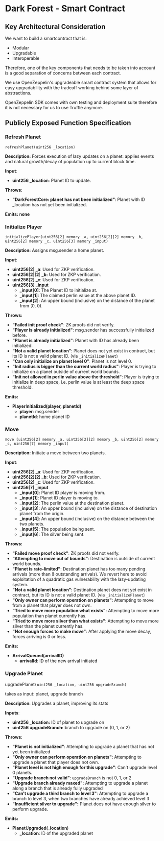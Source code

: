 # Dark Forest - Smart Contract

## Key Architectural Consideration

We want to build a smartcontract that is:

- Modular
- Upgradable
- Interoperable

Therefore, one of the key components that needs to be taken into account is a good separation of concerns between each contract.

We use OpenZeppelin's upgradeable smart contract system that allows for easy upgradability with the tradeoff working behind some layer of abstractions.

OpenZeppelin SDK comes with own testing and deployment suite therefore it is not necessary for us to use Truffle anymore.

## Publicly Exposed Function Specification

### Refresh Planet

`refreshPlanet(uint256 _location)`

**Description:** Forces execution of lazy updates on a planet: applies events and natural growth/decay of population up to current block time.

**Input**:

- **uint256 \_location**: Planet ID to update.

**Throws:**

- **"DarkForestCore: planet has not been initialized"**: Planet with ID \_location has not yet been initialized.

**Emits: none**

### Initialize Player

`initializePlayer(uint256[2] memory _a, uint256[2][2] memory _b, uint256[2] memory _c, uint256[3] memory _input)`

**Description:** Assigns msg.sender a home planet.

**Input**:

- **uint256[2] \_a**: Used for ZKP verification.
- **uint256[2][2] \_b:** Used for ZKP verification.
- **uint256[2] \_c**: Used for ZKP verification.
- **uint256[3] \_input**
  - **\_input[0]**: The Planet ID to initialize at.
  - **\_input[1]**: The claimed perlin value at the above planet ID.
  - **\_input[2]**: An upper bound (inclusive) on the distance of the planet from (0, 0).

**Throws:**

- **"Failed init proof check"**: ZK proofs did not verify.
- **"Player is already initialized"**: msg.sender has successfully initialized before.
- **"Planet is already initialized"**: Planet with ID has already been initialized.
- **"Not a valid planet location"**: Planet does not yet exist in contract, but its ID is not a valid planet ID. (via `_initializePlanet`)
- **"Can only initialize on planet level 0"**: Planet is not level 0.
- **"Init radius is bigger than the current world radius"**: Player is trying to initialize on a planet outside of current world bounds.
- **"Init not allowed in perlin value above the threshold"**: Player is trying to initialize in deep space, i.e. perlin value is at least the deep space threshold.

**Emits:**

- **PlayerInitialized(player, planetId)**
  - **player**: msg.sender
  - **planetId**: home planet ID

### Move

`move (uint256[2] memory _a, uint256[2][2] memory _b, uint256[2] memory _c, uint256[7] memory _input)`

**Description:** Initiate a move between two planets.

**Input**:

- **uint256[2] \_a**: Used for ZKP verification.
- **uint256[2][2] \_b:** Used for ZKP verification.
- **uint256[2] \_c**: Used for ZKP verification.
- **uint256[7] \_input**
  - **\_input[0]**: Planet ID player is moving from.
  - **\_input[1]**: Planet ID player is moving to.
  - **\_input[2]**: The perlin value at the destination planet.
  - **\_input[3]**: An upper bound (inclusive) on the distance of destination planet from the origin.
  - **\_input[4]**: An upper bound (inclusive) on the distance between the two planets.
  - **\_input[5]**: The population being sent.
  - **\_input[6]**: The silver being sent.

**Throws:**

- **"Failed move proof check"**: ZK proofs did not verify.
- **"Attempting to move out of bounds"**: Destination is outside of current world bounds.
- **"Planet is rate-limited"**: Destination planet has too many pending arrivals (more than 8 outstanding arrivals). We revert here to avoid exploitation of a quadratic gas vulnerability with the lazy-updating system.
- **"Not a valid planet location"**: Destination planet does not yet exist in contract, but its ID is not a valid planet ID. (via `_initializePlanet`)
- **"Only owner can perform operation on planets"**: Attempting to move from a planet that player does not own.
- **"Tried to move more population what exists"**: Attempting to move more population than planet currently has.
- **"Tried to move more silver than what exists"**: Attempting to move more silver than the planet currently has.
- **"Not enough forces to make move"**: After applying the move decay, forces arriving is 0 or less.

**Emits:**

- **ArrivalQueued(arrivalID)**
  - **arrivalId**: ID of the new arrival initiated

### Upgrade Planet

upgradePlanet`(uint256 _location, uint256 upgradeBranch)`

takes as input: planet, upgrade branch

**Description**: Upgrades a planet, improving its stats

**Inputs**:

- **uint256 \_location:** ID of planet to upgrade on
- **uint256 upgradeBranch:** branch to upgrade on (0, 1, or 2)

**Throws:**

- **"Planet is not initialized"**: Attempting to upgrade a planet that has not yet been initialized
- **"Only owner can perform operation on planets"**: Attempting to upgrade a planet that player does not own.
- **"Planet level is not high enough for this upgrade"**: Can't upgrade level 0 planets.
- **"Upgrade branch not valid"**: `upgradeBranch` is not 0, 1, or 2
- **"Upgrade branch already maxed"**: Attempting to upgrade a planet along a branch that is already fully upgraded
- **"Can't upgrade a third branch to level 3"**: Attempting to upgrade a branch to level 3, when two branches have already achieved level 3
- **"Insufficient silver to upgrade":** Planet does not have enough silver to perform upgrade.

**Emits:**

- **PlanetUpgraded(\_location)**
  - **\_location**: ID of the upgraded planet
